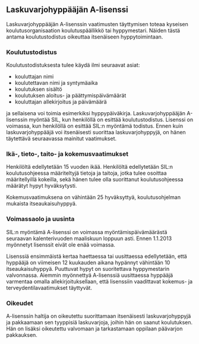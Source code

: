 
## Laskuvarjohyppääjän A-lisenssi

Laskuvarjohyppääjän A-lisenssin vaatimusten täyttymisen toteaa kyseisen koulutusorganisaation koulutuspäällikkö tai hyppymestari. Näiden tästä antama koulutustodistus oikeuttaa itsenäiseen hyppytoimintaan.


### Koulutustodistus

Koulutustodistuksesta tulee käydä ilmi seuraavat asiat:

* kouluttajan nimi
* koulutettavan nimi ja syntymäaika
* koulutuksen sisältö
* koulutuksen aloitus- ja päättymispäivämäärät
* kouluttajan allekirjoitus ja päivämäärä

ja sellaisena voi toimia esimerkiksi hyppypäiväkirja. Laskuvarjohyppääjän A-lisenssin myöntää SIL, kun henkilöllä on esittää koulutustodistus. Lisenssi on voimassa, kun henkilöllä on esittää SIL:n myöntämä todistus. Ennen kuin laskuvarjohyppääjä voi itsenäisesti suorittaa laskuvarjohyppyjä, on hänen täytettävä seuraavassa mainitut
vaatimukset.


### Ikä-, tieto-, taito- ja kokemusvaatimukset

Henkilöltä edellytetään 15 vuoden ikää. Henkilöltä edellytetään SIL:n koulutusohjeessa määriteltyjä tietoja ja taitoja, jotka tulee osoittaa määritellyillä kokeilla, sekä hänen tulee olla suorittanut koulutusohjeessa määrätyt hypyt hyväksytysti. 

Kokemusvaatimuksena on vähintään 25 hyväksyttyä, koulutusohjelman mukaista itseaukaisuhyppyä.


### Voimassaolo ja uusinta

SIL:n myöntämä A-lisenssi on voimassa myöntämispäivämäärästä seuraavan kalenterivuoden maaliskuun loppuun asti. Ennen 1.1.2013 myönnetyt lisenssit eivät ole enää voimassa.

Lisenssiä ensimmäistä kertaa haettaessa tai uusittaessa edellytetään, että hyppääjä on viimeisen 12 kuukauden aikana hypännyt vähintään 10 itseaukaisuhyppyä. Puuttuvat hypyt on suoritettava hyppymestarin valvonnassa. Aiemmin myönnettyä A-lisenssiä uusittaessa
hyppääjä varmentaa omalla allekirjoituksellaan, että lisenssiin vaadittavat kokemus- ja terveydentilavaatimukset täyttyvät.


### Oikeudet

A-lisenssin haltija on oikeutettu suorittamaan itsenäisesti laskuvarjohyppyjä ja pakkaamaan sen tyyppisiä laskuvarjoja, joihin hän on saanut koulutuksen. Hän on lisäksi oikeutettu valvomaan ja tarkastamaan oppilaan päävarjon pakkauksen.